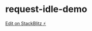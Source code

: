 # request-idle-demo

[Edit on StackBlitz ⚡️](https://stackblitz.com/edit/request-idle-demo?file=src%2Fapp%2Fapp.module.ts)
